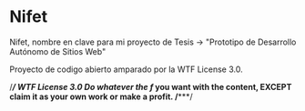 # Nifet
Nifet, nombre en clave para mi proyecto de Tesis -> "Prototipo de Desarrollo Autónomo de Sitios Web"

Proyecto de codigo abierto amparado por la WTF License 3.0.

/***********************************************************************************************/
WTF License 3.0
Do whatever the f*** you want with the content, EXCEPT claim it as your own work or make a profit.
/***********************************************************************************************/
